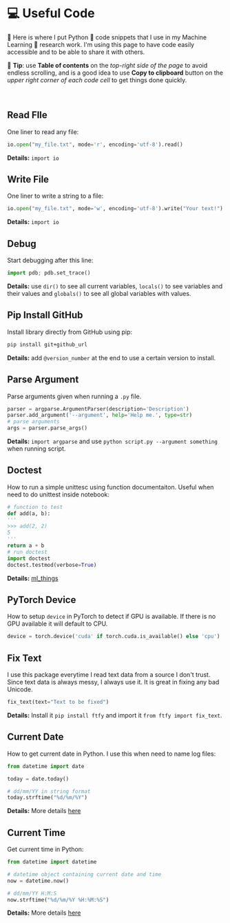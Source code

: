 # **:computer: Useful Code**


:mag_right:  Here is where I put Python :snake: code snippets that I use in my Machine Learning :robot: research work. I'm using this page to have code easily accessible  and to be able to share it with others. 


:electric_plug: **Tip**: use **Table of contents** on the *top-right side of the page* to avoid endless scrolling, and is a good idea to use **Copy to clipboard** button on the *upper right corner of each code cell* to get things done quickly.

<br>


## **Read FIle**

One liner to read any file:

```python
io.open("my_file.txt", mode='r', encoding='utf-8').read()
```
**Details:** `import io`


## **Write File**

One liner to write a string to a file:

```python
io.open("my_file.txt", mode='w', encoding='utf-8').write("Your text!")
```
**Details:** `import io`


## **Debug**

Start debugging after this line: 
```python
import pdb; pdb.set_trace()
```
**Details:** use  `dir()` to see all current variables, `locals()` to see variables and their values and  `globals()` to see all global variables with values.


## **Pip Install GitHub**

Install library directly from GitHub using pip:
```bash
pip install git+github_url
```
**Details:** add `@version_number` at the end to use a certain version to install.


## **Parse Argument**
Parse arguments given when running a `.py` file.
```python
parser = argparse.ArgumentParser(description='Description')
parser.add_argument('--argument', help='Help me.', type=str)
# parse arguments
args = parser.parse_args()
```
**Details:** `import argparse` and use `python script.py --argument something` when running script.


## **Doctest**

How to run a simple unittesc using function documentaiton. Useful when need to do unittest inside notebook:
```python
# function to test
def add(a, b):
'''
>>> add(2, 2)
5
'''
return a + b
# run doctest
import doctest
doctest.testmod(verbose=True)
```
**Details:** [ml_things]()

## **PyTorch Device**

How to setup `device` in PyTorch to detect if GPU is available. If there is no GPU available it will default to CPU.

```python
device = torch.device('cuda' if torch.cuda.is_available() else 'cpu')
```

## **Fix Text**

I use this package everytime I read text data from a source I don't trust. Since text data is always messy, I always use it. It is great in fixing any bad Unicode.

```python
fix_text(text="Text to be fixed")
```
**Details:** Install it `pip install ftfy` and import it `from ftfy import fix_text`.

## **Current Date**

How to get current date in Python. I use this when need to name log files:
```python
from datetime import date

today = date.today()

# dd/mm/YY in string format
today.strftime("%d/%m/%Y")
```
**Details:** More details [here](https://www.programiz.com/python-programming/datetime/current-datetime)


## **Current Time**

Get current time in Python:

```python
from datetime import datetime

# datetime object containing current date and time
now = datetime.now()

# dd/mm/YY H:M:S
now.strftime("%d/%m/%Y %H:%M:%S")
```
**Details:** More details [here](https://www.programiz.com/python-programming/datetime/current-datetime)

<br>
